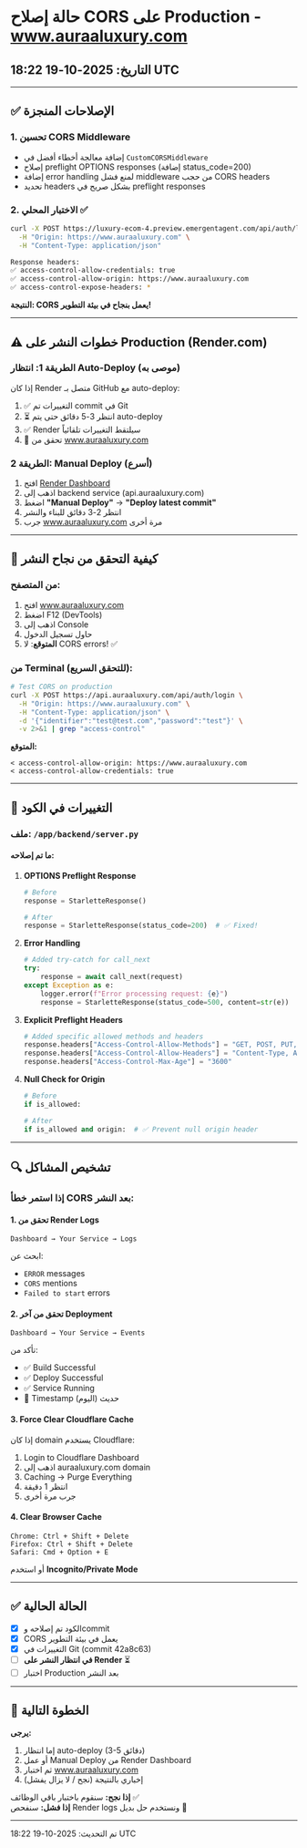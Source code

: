 # حالة إصلاح CORS على Production - www.auraaluxury.com

## التاريخ: 2025-10-19 18:22 UTC

---

## ✅ الإصلاحات المنجزة

### 1. تحسين CORS Middleware
- إضافة معالجة أخطاء أفضل في `CustomCORSMiddleware`
- إصلاح preflight OPTIONS responses (إضافة status_code=200)
- إضافة error handling لمنع فشل middleware من حجب CORS headers
- تحديد headers بشكل صريح في preflight responses

### 2. الاختبار المحلي ✅
```bash
curl -X POST https://luxury-ecom-4.preview.emergentagent.com/api/auth/login \
  -H "Origin: https://www.auraaluxury.com" \
  -H "Content-Type: application/json"

Response headers:
✅ access-control-allow-credentials: true
✅ access-control-allow-origin: https://www.auraaluxury.com
✅ access-control-expose-headers: *
```

**النتيجة: CORS يعمل بنجاح في بيئة التطوير!**

---

## ⚠️ خطوات النشر على Production (Render.com)

### الطريقة 1: انتظار Auto-Deploy (موصى به)
إذا كان Render متصل بـ GitHub مع auto-deploy:
1. ✅ التغييرات تم commit في Git
2. ⏳ انتظر 3-5 دقائق حتى يتم auto-deploy
3. ✅ Render سيلتقط التغييرات تلقائياً
4. 🔄 تحقق من www.auraaluxury.com

### الطريقة 2: Manual Deploy (أسرع)
1. افتح [Render Dashboard](https://dashboard.render.com)
2. اذهب إلى backend service (api.auraaluxury.com)
3. اضغط **"Manual Deploy"** → **"Deploy latest commit"**
4. انتظر 2-3 دقائق للبناء والنشر
5. جرب www.auraaluxury.com مرة أخرى

---

## 🧪 كيفية التحقق من نجاح النشر

### من المتصفح:
1. افتح www.auraaluxury.com
2. اضغط F12 (DevTools)
3. اذهب إلى Console
4. حاول تسجيل الدخول
5. **المتوقع**: لا CORS errors! ✅

### من Terminal (للتحقق السريع):
```bash
# Test CORS on production
curl -X POST https://api.auraaluxury.com/api/auth/login \
  -H "Origin: https://www.auraaluxury.com" \
  -H "Content-Type: application/json" \
  -d '{"identifier":"test@test.com","password":"test"}' \
  -v 2>&1 | grep "access-control"
```

**المتوقع:**
```
< access-control-allow-origin: https://www.auraaluxury.com
< access-control-allow-credentials: true
```

---

## 📝 التغييرات في الكود

### ملف: `/app/backend/server.py`

#### ما تم إصلاحه:

1. **OPTIONS Preflight Response**
   ```python
   # Before
   response = StarletteResponse()
   
   # After  
   response = StarletteResponse(status_code=200)  # ✅ Fixed!
   ```

2. **Error Handling**
   ```python
   # Added try-catch for call_next
   try:
       response = await call_next(request)
   except Exception as e:
       logger.error(f"Error processing request: {e}")
       response = StarletteResponse(status_code=500, content=str(e))
   ```

3. **Explicit Preflight Headers**
   ```python
   # Added specific allowed methods and headers
   response.headers["Access-Control-Allow-Methods"] = "GET, POST, PUT, DELETE, PATCH, OPTIONS"
   response.headers["Access-Control-Allow-Headers"] = "Content-Type, Authorization, Accept, Origin, User-Agent, X-Requested-With"
   response.headers["Access-Control-Max-Age"] = "3600"
   ```

4. **Null Check for Origin**
   ```python
   # Before
   if is_allowed:
   
   # After
   if is_allowed and origin:  # ✅ Prevent null origin header
   ```

---

## 🔍 تشخيص المشاكل

### إذا استمر خطأ CORS بعد النشر:

#### 1. تحقق من Render Logs
```
Dashboard → Your Service → Logs
```
ابحث عن:
- `ERROR` messages
- `CORS` mentions
- `Failed to start` errors

#### 2. تحقق من آخر Deployment
```
Dashboard → Your Service → Events
```
تأكد من:
- ✅ Build Successful
- ✅ Deploy Successful  
- ✅ Service Running
- 📅 Timestamp حديث (اليوم)

#### 3. Force Clear Cloudflare Cache
إذا كان domain يستخدم Cloudflare:
1. Login to Cloudflare Dashboard
2. اذهب إلى auraaluxury.com domain
3. Caching → Purge Everything
4. انتظر 1 دقيقة
5. جرب مرة أخرى

#### 4. Clear Browser Cache
```
Chrome: Ctrl + Shift + Delete
Firefox: Ctrl + Shift + Delete
Safari: Cmd + Option + E
```
أو استخدم **Incognito/Private Mode**

---

## ✅ الحالة الحالية

- [x] الكود تم إصلاحه وcommit
- [x] CORS يعمل في بيئة التطوير  
- [x] التغييرات في Git (commit 42a8c63)
- [ ] **في انتظار النشر على Render** ⏳
- [ ] اختبار Production بعد النشر

---

## 🎯 الخطوة التالية

**يرجى:**
1. إما انتظار auto-deploy (3-5 دقائق)
2. أو عمل Manual Deploy من Render Dashboard
3. ثم اختبار www.auraaluxury.com
4. إخباري بالنتيجة (نجح / لا يزال يفشل)

**إذا نجح:** سنقوم باختبار باقي الوظائف ✅  
**إذا فشل:** سنفحص Render logs ونستخدم حل بديل 🔧

---

تم التحديث: 2025-10-19 18:22 UTC
